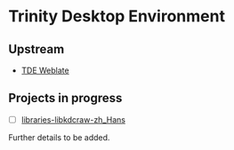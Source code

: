 # Trinity Desktop Environment

## Upstream

* [TDE Weblate](https://mirror.git.trinitydesktop.org/weblate)

## Projects in progress

* [ ] [libraries-libkdcraw-zh_Hans](https://mirror.git.trinitydesktop.org/weblate/projects/libraries/libkdcraw/zh_Hans/)

Further details to be added.
